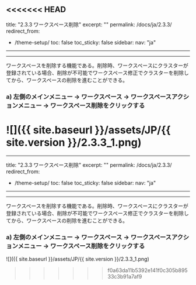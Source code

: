<<<<<<< HEAD
---
title: "2.3.3 ワークスペース削除"
excerpt: ""
permalink: /docs/ja/2.3.3/
redirect_from:
  - /theme-setup/
toc: false
toc_sticky: false
sidebar:
  nav: "ja"
---

---
ワークスペースを削除する機能である。削除時、ワークスペースにクラスターが登録されている場合、削除が不可能でワークスペース修正でクラスターを削除してから、ワークスペースの削除を進むことができる。

### a\) 左側のメインメニュー → ワークスペース → ワークスペースアクションメニュー → ワークスペース削除をクリックする
![]({{ site.baseurl }}/assets/JP/{{ site.version }}/2.3.3_1.png)
=======
---
title: "2.3.3 ワークスペース削除"
excerpt: ""
permalink: /docs/ja/2.3.3/
redirect_from:
  - /theme-setup/
toc: false
toc_sticky: false
sidebar:
  nav: "ja"
---

---
ワークスペースを削除する機能である。削除時、ワークスペースにクラスターが登録されている場合、削除が不可能でワークスペース修正でクラスターを削除してから、ワークスペースの削除を進むことができる。

### a\) 左側のメインメニュー → ワークスペース → ワークスペースアクションメニュー → ワークスペース削除をクリックする
![]({{ site.baseurl }}/assets/JP/{{ site.version }}/2.3.3_1.png)
>>>>>>> f0a63da11b5392e141f0c305b89533c3b91a7af9
